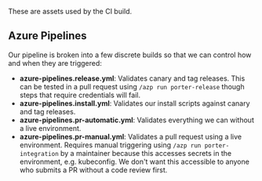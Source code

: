 These are assets used by the CI build.

## Azure Pipelines

Our pipeline is broken into a few discrete builds so that we can control how and when they are triggered:

* **azure-pipelines.release.yml**: Validates canary and tag releases. This can be tested in a pull request 
  using `/azp run porter-release` though steps that require credentials will fail.
* **azure-pipelines.install.yml**: Validates our install scripts against canary and tag releases.
* **azure-pipelines.pr-automatic.yml**: Validates everything we can without a live environment.
* **azure-pipelines.pr-manual.yml**: Validates a pull request using a live environment. Requires manual triggering 
  using `/azp run porter-integration` by a maintainer because this accesses secrets in the environment, 
  e.g. kubeconfig. We don't want this accessible to anyone who submits a PR without a code review first.
 